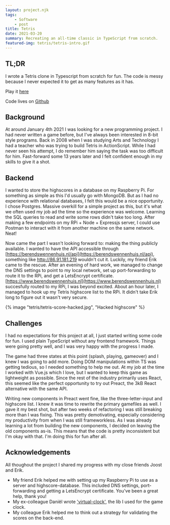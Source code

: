 ```yaml
---
layout: project.njk
tags: 
    - Software
    - post
title: Tetris
date: 2021-03-20
summary: Recreating an all-time classic in TypeScript from scratch.
featured-img: tetris/tetris-intro.gif
---
```


## TL;DR

I wrote a Tetris clone in Typescript from scratch for fun. The code is messy because I never expected it to get as many features as it has.  

Play it [here](/tetris)

Code lives on [Github](https://github.com/Berenddeperend/tetris)

## Background

At around January 4th 2021 I was looking for a new programming project. I had never written a game before, but I've always been interested in 8-bit style programs. Back in 2008 when I was studying Arts and Technology I had a teacher who was trying to build Tetris in ActionScript. While I had never seen his attempt, I do remember him saying the task was too difficult for him. Fast-forward some 13 years later and I felt confident enough in my skills to give it a shot.

## Backend

I wanted to store the highscores in a database on my Raspberry Pi. For something as simple as this I'd usually go with MongoDB. But as I had no experience with relational databases, I felt this would be a nice opportunity. I chose Postgres. Massive overkill for a simple project as this, but it's what we often used my job ad the time so the experience was welcome. Learning the SQL queries to read and write some rows didn't take too long. After making a few endpoints on my RPi + Node + Expressjs server, I could use Postman to interact with it from another machine on the same network. Neat!

Now came the part I wasn't looking forward to: making the thing publicly available. I wanted to have the API accessible through [https://berendswennenhuis.nl/api](https://berendswennenhuis.nl/api), something like http://86.91.181.219 wouldn't cut it. Luckily, my friend Erik came to the rescue. After an evening of hard work, we managed to change the DNS settings to point to my local network, set up port-forwarding to route it to the RPi, and get a LetsEncrypt certificate. [https://www.berendswennenhuis.nl](https://www.berendswennenhuis.nl) succesfully routed to my RPi, I was beyond excited. About an hour later, I managed to hook up my Tetris highscore list to the RPi. It didn't take Erik long to figure out it wasn't very secure.

{% image "tetris/tetris-score-hacked.jpg", "Hacked highscore" %}

## Challenges

I had no expectations for this project at all, I just started writing some code for fun. I used plain TypeScript without any frontend framework. Things were going pretty well, and I was very happy with the progress I made.

The game had three states at this point (splash, playing, gameover) and I knew I was going to add more. Doing DOM manipulations within TS was getting tedious, so I needed something to help me out. At my job at the time I worked with Vue.js which I love, but I wanted to keep this game as lightweight as possible. Since the rest of the industry primarily uses React, this seemed like the perfect opportunity to try out Preact, the 3kB React alternative with the same API. 

Writing new components in Preact went fine, like the three-letter-input and highscore list. I knew it was time to rewrite the primary gamefiles as well. I gave it my best shot, but after two weeks of refactoring I was still breaking more than I was fixing. This was pretty demotivating, especially considering my productivity from when I was still frameworkless. As I was already learning a lot from building the new components, I decided on leaving the old components as-is. This means that the code is pretty inconsistent but I'm okay with that. I'm doing this for fun after all.

## Acknowledgements

All thoughout the project I shared my progress with my close friends Joost and Erik.

- My friend Erik helped me with setting up my Raspberry Pi to use as a server and highscore-database. This included DNS settings, port-forwarding and getting a LetsEncrypt certificate. You've been a great help, thank you!
- My ex-colleague Daniël wrote ['virtual-clock'](https://virtual-clock.js.org/), the lib I used for the game clock.
- My colleague Erik helped me to think out a strategy for validating the scores on the back-end.